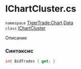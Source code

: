 
# IChartCluster.cs
`namespace` [TigerTrade.Chart](../../TigerTrade.Chart.md).[Data](../../TigerTrade.Chart/Data.md)  
    `class` [IChartCluster](../../IChartCluster.cs.md)

Описание

### Синтаксис
```csharp
int BidTrades { get; }
```
